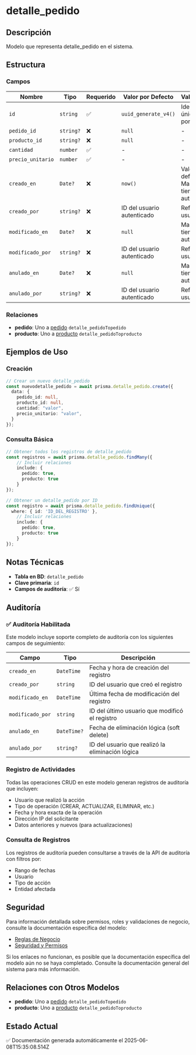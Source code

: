 # detalle_pedido

## Descripción
Modelo que representa detalle_pedido en el sistema.

## Estructura

### Campos

| Nombre | Tipo | Requerido | Valor por Defecto | Validaciones | Descripción |
|--------|------|-----------|-------------------|--------------|-------------|
| `id` | `string` | ✅ | `uuid_generate_v4()` | Identificador único, Valor por defecto |  |
| `pedido_id` | `string?` | ❌ | `null` | - |  |
| `producto_id` | `string?` | ❌ | `null` | - |  |
| `cantidad` | `number` | ✅ | - | - |  |
| `precio_unitario` | `number` | ✅ | - | - |  |
| `creado_en` | `Date?` | ❌ | `now()` | Valor por defecto, Marca de tiempo automática |  |
| `creado_por` | `string?` | ❌ | ID del usuario autenticado | Referencia a usuario |  |
| `modificado_en` | `Date?` | ❌ | `null` | Marca de tiempo automática |  |
| `modificado_por` | `string?` | ❌ | ID del usuario autenticado | Referencia a usuario |  |
| `anulado_en` | `Date?` | ❌ | `null` | Marca de tiempo automática |  |
| `anulado_por` | `string?` | ❌ | ID del usuario autenticado | Referencia a usuario |  |

### Relaciones

- **pedido**: Uno a [pedido](./pedido.md) `detalle_pedidoTopedido`
- **producto**: Uno a [producto](./producto.md) `detalle_pedidoToproducto`

## Ejemplos de Uso

### Creación

```typescript
// Crear un nuevo detalle_pedido
const nuevodetalle_pedido = await prisma.detalle_pedido.create({
  data: {
    pedido_id: null,
    producto_id: null,
    cantidad: "valor",
    precio_unitario: "valor",
  }
});
```

### Consulta Básica

```typescript
// Obtener todos los registros de detalle_pedido
const registros = await prisma.detalle_pedido.findMany({
    // Incluir relaciones
    include: {
      pedido: true,
      producto: true
    }
});

// Obtener un detalle_pedido por ID
const registro = await prisma.detalle_pedido.findUnique({
  where: { id: 'ID_DEL_REGISTRO' },
    // Incluir relaciones
    include: {
      pedido: true,
      producto: true
    }
});
```

## Notas Técnicas

- **Tabla en BD**: `detalle_pedido`
- **Clave primaria**: `id`
- **Campos de auditoría**: ✅ Sí

## Auditoría

### ✅ Auditoría Habilitada

Este modelo incluye soporte completo de auditoría con los siguientes campos de seguimiento:

| Campo | Tipo | Descripción |
|-------|------|-------------|
| `creado_en` | `DateTime` | Fecha y hora de creación del registro |
| `creado_por` | `string` | ID del usuario que creó el registro |
| `modificado_en` | `DateTime` | Última fecha de modificación del registro |
| `modificado_por` | `string` | ID del último usuario que modificó el registro |
| `anulado_en` | `DateTime?` | Fecha de eliminación lógica (soft delete) |
| `anulado_por` | `string?` | ID del usuario que realizó la eliminación lógica |

### Registro de Actividades

Todas las operaciones CRUD en este modelo generan registros de auditoría que incluyen:

- Usuario que realizó la acción
- Tipo de operación (CREAR, ACTUALIZAR, ELIMINAR, etc.)
- Fecha y hora exacta de la operación
- Dirección IP del solicitante
- Datos anteriores y nuevos (para actualizaciones)

### Consulta de Registros

Los registros de auditoría pueden consultarse a través de la API de auditoría con filtros por:

- Rango de fechas
- Usuario
- Tipo de acción
- Entidad afectada

## Seguridad

Para información detallada sobre permisos, roles y validaciones de negocio, consulte la documentación específica del modelo:

- [Reglas de Negocio](./detalle_pedido/reglas_negocio.md)
- [Seguridad y Permisos](./detalle_pedido/seguridad.md)

Si los enlaces no funcionan, es posible que la documentación específica del modelo aún no se haya completado. Consulte la documentación general del sistema para más información.

## Relaciones con Otros Modelos

- **pedido**: Uno a [pedido](./pedido.md) `detalle_pedidoTopedido`
- **producto**: Uno a [producto](./producto.md) `detalle_pedidoToproducto`

## Estado Actual

✅ Documentación generada automáticamente el 2025-06-08T15:35:08.514Z
